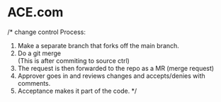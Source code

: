 # ACE.com
/*
change control Process:
1) Make a separate branch that forks off the main branch.
2) Do a git merge <name of feature branch> <main> (This is after commiting to source ctrl)
3) The request is then forwarded to the repo as a MR (merge request)
4) Approver goes in and reviews changes and accepts/denies with comments.
5) Acceptance makes it part of the code.
*/
